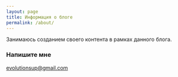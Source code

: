 ```yaml
---
layout: page
title: Информация о блоге
permalink: /about/
---
```


Занимаюсь созданием своего контента в рамках данного блога.


### Напишите мне

[evolutionsup@gmail.com](mailto:evolutionsup@gmail.com)
